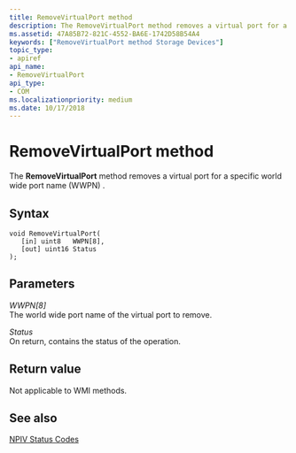 ```yaml
---
title: RemoveVirtualPort method
description: The RemoveVirtualPort method removes a virtual port for a specific world wide port name (WWPN) .
ms.assetid: 47A85B72-821C-4552-BA6E-1742D58B54A4
keywords: ["RemoveVirtualPort method Storage Devices"]
topic_type:
- apiref
api_name:
- RemoveVirtualPort
api_type:
- COM
ms.localizationpriority: medium
ms.date: 10/17/2018
---
```


# RemoveVirtualPort method


The **RemoveVirtualPort** method removes a virtual port for a specific world wide port name (WWPN) .

Syntax
------

```ManagedCPlusPlus
void RemoveVirtualPort(
   [in] uint8   WWPN[8],
   [out] uint16 Status
);
```

Parameters
----------

*WWPN\[8\]*   
The world wide port name of the virtual port to remove.

*Status*   
On return, contains the status of the operation.

Return value
------------

Not applicable to WMI methods.

## <span id="see_also"></span>See also


[NPIV Status Codes](https://msdn.microsoft.com/library/windows/hardware/dn386176)

 

 






